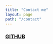 ```yaml
---
title: "Contact me"
layout: page
path: "/contact"
---
```


### [GITHUB](https://github.com/blackpudding96)
